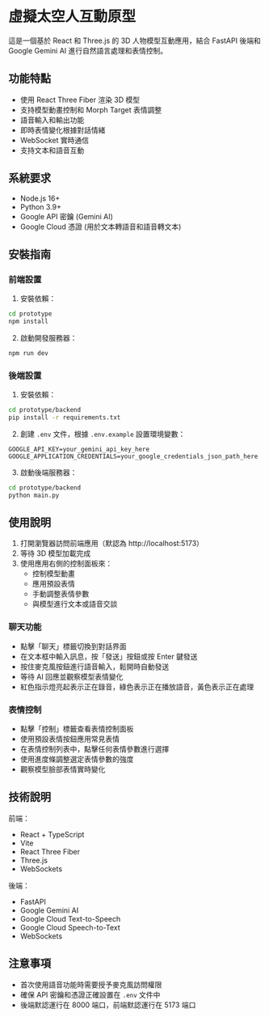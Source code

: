 # 虛擬太空人互動原型

這是一個基於 React 和 Three.js 的 3D 人物模型互動應用，結合 FastAPI 後端和 Google Gemini AI 進行自然語言處理和表情控制。

## 功能特點

- 使用 React Three Fiber 渲染 3D 模型
- 支持模型動畫控制和 Morph Target 表情調整
- 語音輸入和輸出功能
- 即時表情變化根據對話情緒
- WebSocket 實時通信
- 支持文本和語音互動

## 系統要求

- Node.js 16+
- Python 3.9+
- Google API 密鑰 (Gemini AI)
- Google Cloud 憑證 (用於文本轉語音和語音轉文本)

## 安裝指南

### 前端設置

1. 安裝依賴：

```bash
cd prototype
npm install
```

2. 啟動開發服務器：

```bash
npm run dev
```

### 後端設置

1. 安裝依賴：

```bash
cd prototype/backend
pip install -r requirements.txt
```

2. 創建 `.env` 文件，根據 `.env.example` 設置環境變數：

```
GOOGLE_API_KEY=your_gemini_api_key_here
GOOGLE_APPLICATION_CREDENTIALS=your_google_credentials_json_path_here
```

3. 啟動後端服務器：

```bash
cd prototype/backend
python main.py
```

## 使用說明

1. 打開瀏覽器訪問前端應用（默認為 http://localhost:5173）
2. 等待 3D 模型加載完成
3. 使用應用右側的控制面板來：
   - 控制模型動畫
   - 應用預設表情
   - 手動調整表情參數
   - 與模型進行文本或語音交談

### 聊天功能

- 點擊「聊天」標籤切換到對話界面
- 在文本框中輸入訊息，按「發送」按鈕或按 Enter 鍵發送
- 按住麥克風按鈕進行語音輸入，鬆開時自動發送
- 等待 AI 回應並觀察模型表情變化
- 紅色指示燈亮起表示正在錄音，綠色表示正在播放語音，黃色表示正在處理

### 表情控制

- 點擊「控制」標籤查看表情控制面板
- 使用預設表情按鈕應用常見表情
- 在表情控制列表中，點擊任何表情參數進行選擇
- 使用進度條調整選定表情參數的強度
- 觀察模型臉部表情實時變化

## 技術說明

前端：
- React + TypeScript
- Vite
- React Three Fiber
- Three.js
- WebSockets

後端：
- FastAPI
- Google Gemini AI
- Google Cloud Text-to-Speech
- Google Cloud Speech-to-Text
- WebSockets

## 注意事項

- 首次使用語音功能時需要授予麥克風訪問權限
- 確保 API 密鑰和憑證正確設置在 `.env` 文件中
- 後端默認運行在 8000 端口，前端默認運行在 5173 端口
